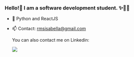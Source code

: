 ### Hello!👋 I am a software development student. ✨👨‍💻


- 🌱 Python and ReactJS
- 📫 Contact: rmsisabella@gmail.com

  <div> 
  You can also contact me on Linkedin: 
  
    <a href="https://www.linkedin.com/in/isabellacramos/-45875016a" target="_blank"><img src="https://img.shields.io/badge/-LinkedIn-%230077B5?style=for-the-badge&logo=linkedin&logoColor=white" target="_blank"></a> 
     
</div>
